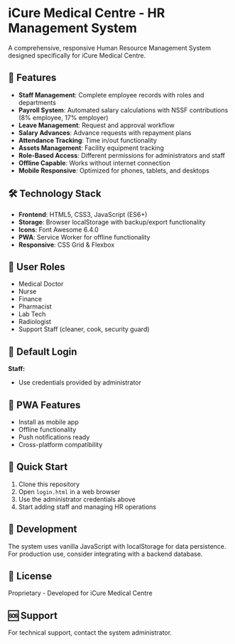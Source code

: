 # iCure Medical Centre - HR Management System

A comprehensive, responsive Human Resource Management System designed specifically for iCure Medical Centre.

## 🚀 Features

- **Staff Management**: Complete employee records with roles and departments
- **Payroll System**: Automated salary calculations with NSSF contributions (8% employee, 17% employer)
- **Leave Management**: Request and approval workflow
- **Salary Advances**: Advance requests with repayment plans
- **Attendance Tracking**: Time in/out functionality
- **Assets Management**: Facility equipment tracking
- **Role-Based Access**: Different permissions for administrators and staff
- **Offline Capable**: Works without internet connection
- **Mobile Responsive**: Optimized for phones, tablets, and desktops

## 🛠 Technology Stack

- **Frontend**: HTML5, CSS3, JavaScript (ES6+)
- **Storage**: Browser localStorage with backup/export functionality
- **Icons**: Font Awesome 6.4.0
- **PWA**: Service Worker for offline functionality
- **Responsive**: CSS Grid & Flexbox

## 👥 User Roles

- Medical Doctor
- Nurse 
- Finance
- Pharmacist
- Lab Tech
- Radiologist
- Support Staff (cleaner, cook, security guard)

## 🔐 Default Login

**Staff:**
- Use credentials provided by administrator

## 📱 PWA Features

- Install as mobile app
- Offline functionality
- Push notifications ready
- Cross-platform compatibility

## 🚀 Quick Start

1. Clone this repository
2. Open `login.html` in a web browser
3. Use the administrator credentials above
4. Start adding staff and managing HR operations

## 🔧 Development

The system uses vanilla JavaScript with localStorage for data persistence. For production use, consider integrating with a backend database.

## 📄 License

Proprietary - Developed for iCure Medical Centre

## 🆘 Support


For technical support, contact the system administrator.
